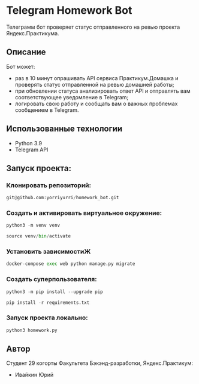 # Telegram Homework Bot

Телеграмм бот проверяет статус отправленного на ревью проекта Яндекс.Практикума.

## Описание

Бот может:
* раз в 10 минут опрашивать API сервиса Практикум.Домашка и проверять статус отправленной на ревью домашней работы;
* при обновлении статуса анализировать ответ API и отправлять вам соответствующее уведомление в Telegram;
* логировать свою работу и сообщать вам о важных проблемах сообщением в Telegram.

## Использованные технологии

* Python 3.9
* Telegram API

## Запуск проекта:

### Клонировать репозиторий:

```python
git@github.com:yorriyurri/homework_bot.git
```

### Cоздать и активировать виртуальное окружение:

```python
python3 -m venv venv

source venv/bin/activate
```

### Установить зависимостиЖ

```python
docker-compose exec web python manage.py migrate
```

### Создать суперпользователя:

```python
python3 -m pip install --upgrade pip

pip install -r requirements.txt
```

### Запуск проекта локально:

```python
python3 homework.py
```

## Автор

Студент 29 когорты Факультета Бэкэнд-разработки, Яндекс.Практикум:

* Ивайкин Юрий
